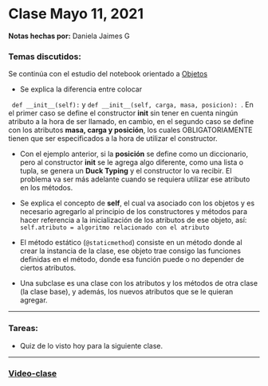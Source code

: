 # Clase Mayo 11, 2021
**Notas hechas por:** Daniela Jaimes G


### Temas discutidos:

Se continúa con el estudio del notebook orientado a [Objetos](https://laconga.redclara.net/courses/modulo-datos/claseMD07/materialesMD07/objetos.html)

* Se explica la diferencia entre colocar 

` def __init__(self):` y `def __init__(self, carga, masa, posicion): `. En el primer caso se define el constructor **init** sin tener en cuenta ningún atributo a la hora de ser llamado, en cambio, en el segundo caso se define con los atributos **masa, carga y posición**, los cuales OBLIGATORIAMENTE tienen que ser especificados a la hora de utilizar el constructor.
    
* Con el ejemplo anterior, si la **posición** se define como un diccionario, pero al constructor **init** se le agrega algo diferente, como una lista o tupla, se genera un **Duck Typing** y el constructor lo va recibir. El problema va ser más adelante cuando se requiera utilizar ese atributo en los métodos.

* Se explica el concepto de **self**, el cual va asociado con los objetos y es necesario agregarlo al principio de los constructores y métodos para hacer referencia a la inicialización de los atributos de ese objeto, así:
`self.atributo = algoritmo relacionado con el atributo` 

* El método estático (`@staticmethod`) consiste en un método donde al crear la instancia de la clase, ese objeto trae consigo las funciones definidas en el método, donde esa función puede o no depender de ciertos atributos.

* Una subclase es una clase con los atributos y los métodos de otra clase (la clase base), y además, los nuevos atributos que se le quieran agregar.


*** 
### Tareas:
* Quiz de lo visto hoy para la siguiente clase.

***

### [Video-clase](https://drive.google.com/drive/u/0/folders/1I_fhj4_ps6eDI6ejYq5IN1Lg_3UyOzxM)

